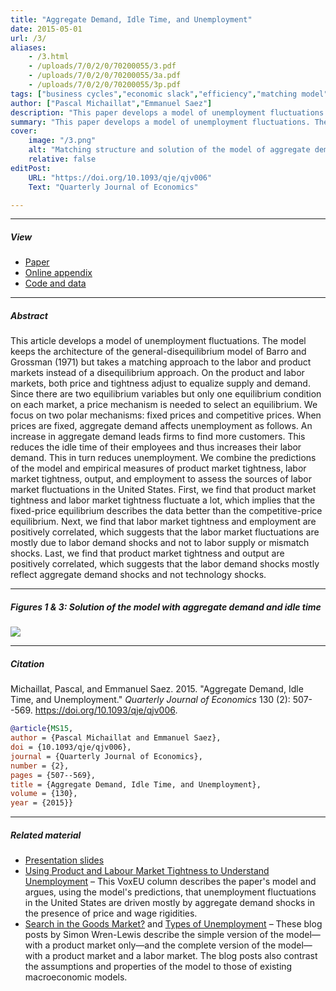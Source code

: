 ```yaml
---
title: "Aggregate Demand, Idle Time, and Unemployment" 
date: 2015-05-01
url: /3/
aliases:
    - /3.html
    - /uploads/7/0/2/0/70200055/3.pdf
    - /uploads/7/0/2/0/70200055/3a.pdf
    - /uploads/7/0/2/0/70200055/3p.pdf
tags: ["business cycles","economic slack","efficiency","matching model","price rigidity","wage rigidity"]
author: ["Pascal Michaillat","Emmanuel Saez"]
description: "This paper develops a model of unemployment fluctuations in which the labor and product markets have a matching structure. Published in QJE, 2015." 
summary: "This paper develops a model of unemployment fluctuations. The innovation is to represent the labor and product markets with a matching structure. The model simultaneously features Keynesian unemployment, classical unemployment, and frictional unemployment." 
cover:
    image: "/3.png"
    alt: "Matching structure and solution of the model of aggregate demand and idle time"
    relative: false
editPost:
    URL: "https://doi.org/10.1093/qje/qjv006"
    Text: "Quarterly Journal of Economics"

---
```


---

##### View

+ [Paper](/3.pdf)
+ [Online appendix](/3a.pdf)
+ [Code and data](https://github.com/pmichaillat/aggregate-demand)

---

##### Abstract

This article develops a model of unemployment fluctuations. The model keeps the architecture of the general-disequilibrium model of Barro and Grossman (1971) but takes a matching approach to the labor and product markets instead of a disequilibrium approach. On the product and labor markets, both price and tightness adjust to equalize supply and demand. Since there are two equilibrium variables but only one equilibrium condition on each market, a price mechanism is needed to select an equilibrium. We focus on two polar mechanisms: fixed prices and competitive prices. When prices are fixed, aggregate demand affects unemployment as follows. An increase in aggregate demand leads firms to find more customers. This reduces the idle time of their employees and thus increases their labor demand. This in turn reduces unemployment. We combine the predictions of the model and empirical measures of product market tightness, labor market tightness, output, and employment to assess the sources of labor market fluctuations in the United States. First, we find that product market tightness and labor market tightness fluctuate a lot, which implies that the fixed-price equilibrium describes the data better than the competitive-price equilibrium. Next, we find that labor market tightness and employment are positively correlated, which suggests that the labor market fluctuations are mostly due to labor demand shocks and not to labor supply or mismatch shocks. Last, we find that product market tightness and output are positively correlated, which suggests that the labor demand shocks mostly reflect aggregate demand shocks and not technology shocks.

---

##### Figures 1 & 3:  Solution of the model with aggregate demand and idle time

![](/3f.png)

---

##### Citation

Michaillat, Pascal, and Emmanuel Saez. 2015. "Aggregate Demand, Idle Time, and Unemployment." *Quarterly Journal of Economics* 130 (2): 507--569. https://doi.org/10.1093/qje/qjv006.

```BibTeX
@article{MS15,
author = {Pascal Michaillat and Emmanuel Saez},
doi = {10.1093/qje/qjv006},
journal = {Quarterly Journal of Economics},
number = {2},
pages = {507--569},
title = {Aggregate Demand, Idle Time, and Unemployment},
volume = {130},
year = {2015}}
```

---

##### Related material

+ [Presentation slides](/3p.pdf)
+ [Using Product and Labour Market Tightness to Understand Unemployment](https://cepr.org/voxeu/columns/using-product-and-labour-market-tightness-understand-unemployment) – This VoxEU column describes the paper's model and argues, using the model's predictions, that unemployment fluctuations in the United States are driven mostly by aggregate demand shocks in the presence of price and wage rigidities.
+ [Search in the Goods Market?](https://mainlymacro.blogspot.com/2014/08/search-in-goods-market.html) and [Types of Unemployment](https://mainlymacro.blogspot.com/2014/08/types-of-unemployment.html) – These blog posts by Simon Wren-Lewis describe the simple version of the model—with a product market only—and the complete version of the model—with a product market and a labor market. The blog posts also contrast the assumptions and properties of the model to those of existing macroeconomic models.
